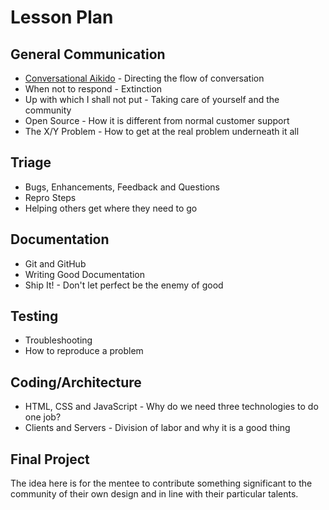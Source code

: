 # Lesson Plan

## General Communication

* [Conversational Aikido](conversational-aikido.md) - Directing the flow of conversation
* When not to respond - Extinction
* Up with which I shall not put - Taking care of yourself and the community
* Open Source - How it is different from normal customer support
* The X/Y Problem - How to get at the real problem underneath it all

## Triage

* Bugs, Enhancements, Feedback and Questions
* Repro Steps
* Helping others get where they need to go

## Documentation

* Git and GitHub
* Writing Good Documentation
* Ship It! - Don't let perfect be the enemy of good

## Testing

* Troubleshooting
* How to reproduce a problem

## Coding/Architecture

* HTML, CSS and JavaScript - Why do we need three technologies to do one job?
* Clients and Servers - Division of labor and why it is a good thing

## Final Project

The idea here is for the mentee to contribute something significant to the community of their own design and in line with their particular talents.
